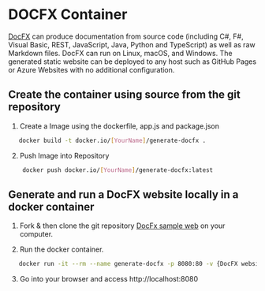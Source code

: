 # DOCFX Container

[DocFX](https://dotnet.github.io/docfx/) can produce documentation from source
code (including C#, F#, Visual Basic, REST, JavaScript, Java, Python and
TypeScript) as well as raw Markdown files. DocFX can run on Linux, macOS, and
Windows. The generated static website can be deployed to any host such as GitHub
Pages or Azure Websites with no additional configuration.

## Create the container using source from the git repository

1. Create a Image using the dockerfile, app.js and package.json

```bash
   docker build -t docker.io/[YourName]/generate-docfx .
```

2. Push Image into Repository

```bash
    docker push docker.io/[YourName]/generate-docfx:latest
```

## Generate and run a DocFX website locally in a docker container

1. Fork & then clone the git repository
   [DocFx sample web](https://github.com/docascode/docfx-seed) on your computer.

2. Run the docker container.

```bash
   docker run -it --rm --name generate-docfx -p 8080:80 -v {DocFX website folder}:/source docker.io/{YourName}/generate-docfx
```

3. Go into your browser and access http://localhost:8080

